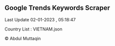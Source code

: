 

## Google Trends Keywords Scraper 
 
Last Update 02-01-2023 , 05:18:47

Country List :
VIETNAM.json



© Abdul Muttaqin 
